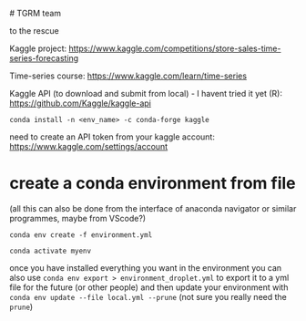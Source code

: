 # TGRM team 

to the rescue 

Kaggle project:
https://www.kaggle.com/competitions/store-sales-time-series-forecasting


Time-series course:
https://www.kaggle.com/learn/time-series


Kaggle API (to download and submit from local) - I havent tried it yet (R):
https://github.com/Kaggle/kaggle-api

`conda install -n <env_name> -c conda-forge kaggle`

need to create an API token from your kaggle account:
https://www.kaggle.com/settings/account



# create a conda environment from file
(all this can also be done from the interface of anaconda navigator or similar programmes, maybe from VScode?)

`conda env create -f environment.yml`

`conda activate myenv`

once you have installed everything you want in the environment you can also use `conda env export > environment_droplet.yml` to export it to a yml file for the future (or other people) and then update your environment with `conda env update --file local.yml --prune`  (not sure you really need the `prune`)